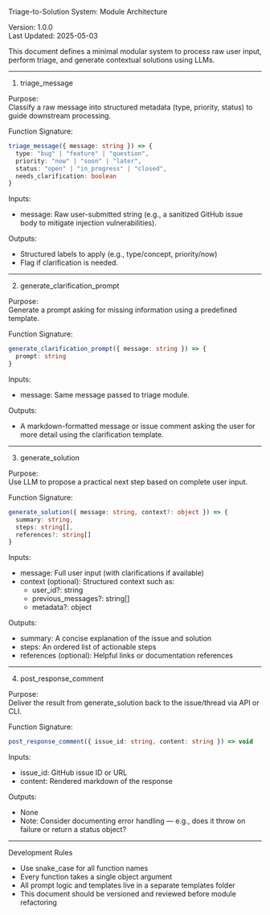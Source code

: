 Triage-to-Solution System: Module Architecture

Version: 1.0.0  
Last Updated: 2025-05-03

This document defines a minimal modular system to process raw user input, perform triage, and generate contextual solutions using LLMs.

---

1. triage_message

Purpose:  
Classify a raw message into structured metadata (type, priority, status) to guide downstream processing.

Function Signature:
```ts
triage_message({ message: string }) => {
  type: "bug" | "feature" | "question",
  priority: "now" | "soon" | "later",
  status: "open" | "in_progress" | "closed",
  needs_clarification: boolean
}
```

Inputs:
- message: Raw user-submitted string (e.g., a sanitized GitHub issue body to mitigate injection vulnerabilities).

Outputs:
- Structured labels to apply (e.g., type/concept, priority/now)
- Flag if clarification is needed.

---

2. generate_clarification_prompt

Purpose:  
Generate a prompt asking for missing information using a predefined template.

Function Signature:
```ts
generate_clarification_prompt({ message: string }) => {
  prompt: string
}
```

Inputs:
- message: Same message passed to triage module.

Outputs:
- A markdown-formatted message or issue comment asking the user for more detail using the clarification template.

---

3. generate_solution

Purpose:  
Use LLM to propose a practical next step based on complete user input.

Function Signature:
```ts
generate_solution({ message: string, context?: object }) => {
  summary: string,
  steps: string[],
  references?: string[]
}
```

Inputs:
- message: Full user input (with clarifications if available)
- context (optional): Structured context such as:
  - user_id?: string
  - previous_messages?: string[]
  - metadata?: object

Outputs:
- summary: A concise explanation of the issue and solution
- steps: An ordered list of actionable steps
- references (optional): Helpful links or documentation references

---

4. post_response_comment

Purpose:  
Deliver the result from generate_solution back to the issue/thread via API or CLI.

Function Signature:
```ts
post_response_comment({ issue_id: string, content: string }) => void
```

Inputs:
- issue_id: GitHub issue ID or URL
- content: Rendered markdown of the response

Outputs:
- None  
- Note: Consider documenting error handling — e.g., does it throw on failure or return a status object?

---

Development Rules

- Use snake_case for all function names  
- Every function takes a single object argument  
- All prompt logic and templates live in a separate templates folder  
- This document should be versioned and reviewed before module refactoring

